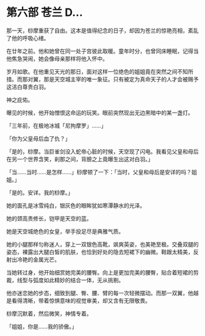 # 第六部 苍兰 D…

那一天，桫摩重获了自由。这本是值得纪念的日子，却因为苍兰的惊艳亮相，紊乱了他的呼吸心绪。

在廿年之前。他和她曾在同一处子宫彼此取暖。童年时分，也曾同床睡眠，记得当他焦急哭闹，她会像母亲那样将他入怀中。

岁月如歌。在他重见天光的那日，面对这样一位绝色的姐姐竟在突然之间不知所措。而那对翼，那是天空城主宰的唯一象征。只有被定为真命天子的人才会被赐予这洁白尊贵白羽。

神之庇佑。

曝见的时候，他开始憎恨这命运的玩笑。眼前突然现出无边黑暗中的某一盏灯。

「三年前，在极地冰城「尼拘摩罗」……」

「你为父皇母后血了仇？」

「是的，桫摩。当巨雀剑没入蛇帝心脏的时候，天空现了闪电。我看见父皇和母后在另一个世界含笑，刹那之间，背膀之上竟曝生出这对白羽。」

「当……当时……是怎样……」桫摩顿了一下：「当时，父皇和母后是安详的吗？姐姐。」

「是的。安详。我的桫摩。」

她的面孔是冰雪纯白，银灰色的眼眸犹如寒潭静水的光泽。

她的颈高贵修长，铠甲是天空的蓝。

她是天空城绝色的女皇，举手投足尽是典雅气质。

她的小腿那样匀称迷人，穿上一双银色高靴，飒爽英姿，也美艳至极。交叠双腿的姿态，裸露出大腿白皙的肌肤，也恰到好处的隐去短裙下的幽微。鞋跟太精美，反射出冷艳的金属光芒。

当她转过身，他开始细赏她完美的腰臀。向上是更加完美的腰臀，贴合着短裙的剪裁，线型与弧度如此精妙的结合一体，无从挑剔。

他亦迷恋她的步态，细致到腿、臀、腰、臂的每一次轻微摆动。而那一双翼，他越是看得清晰，带着惊惧意味的视觉审美，却又含有无限敬畏。

桫摩沉默着，然后微笑，神情专着。

「姐姐，你是……我的骄傲。」

